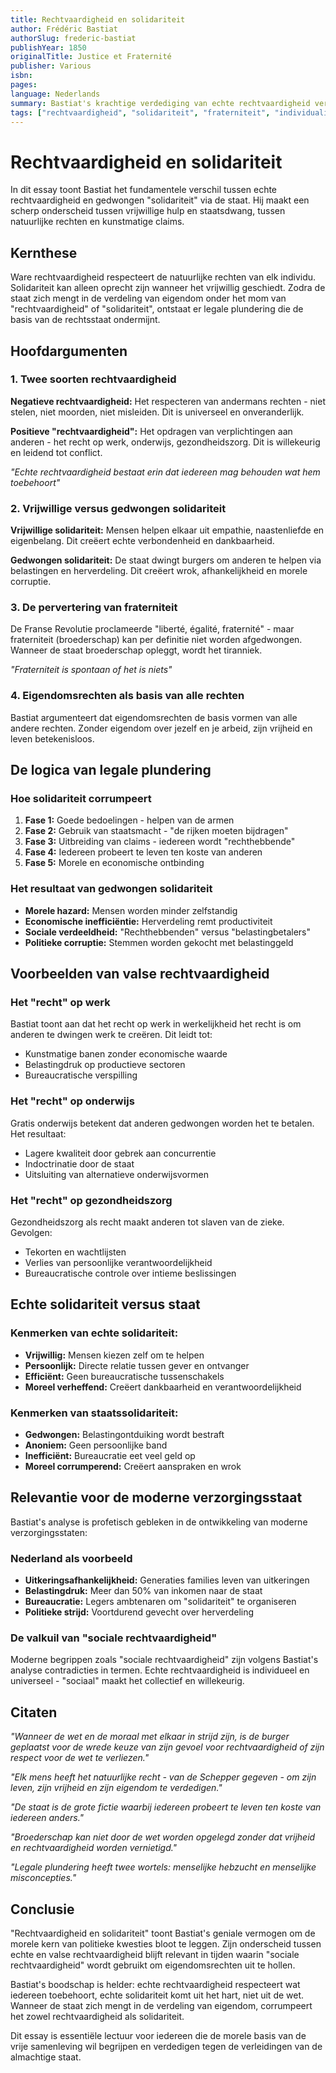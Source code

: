```yaml
---
title: Rechtvaardigheid en solidariteit
author: Frédéric Bastiat
authorSlug: frederic-bastiat
publishYear: 1850
originalTitle: Justice et Fraternité
publisher: Various
isbn: 
pages: 
language: Nederlands
summary: Bastiat's krachtige verdediging van echte rechtvaardigheid versus gedwongen solidariteit via de staat
tags: ["rechtvaardigheid", "solidariteit", "fraterniteit", "individualisme", "klassiek liberalisme", "natuurlijke rechten"]
---
```


# Rechtvaardigheid en solidariteit

In dit essay toont Bastiat het fundamentele verschil tussen echte rechtvaardigheid en gedwongen "solidariteit" via de staat. Hij maakt een scherp onderscheid tussen vrijwillige hulp en staatsdwang, tussen natuurlijke rechten en kunstmatige claims.

## Kernthese

Ware rechtvaardigheid respecteert de natuurlijke rechten van elk individu. Solidariteit kan alleen oprecht zijn wanneer het vrijwillig geschiedt. Zodra de staat zich mengt in de verdeling van eigendom onder het mom van "rechtvaardigheid" of "solidariteit", ontstaat er legale plundering die de basis van de rechtsstaat ondermijnt.

## Hoofdargumenten

### 1. Twee soorten rechtvaardigheid

**Negatieve rechtvaardigheid:** Het respecteren van andermans rechten - niet stelen, niet moorden, niet misleiden. Dit is universeel en onveranderlijk.

**Positieve "rechtvaardigheid":** Het opdragen van verplichtingen aan anderen - het recht op werk, onderwijs, gezondheidszorg. Dit is willekeurig en leidend tot conflict.

*"Echte rechtvaardigheid bestaat erin dat iedereen mag behouden wat hem toebehoort"*

### 2. Vrijwillige versus gedwongen solidariteit

**Vrijwillige solidariteit:** Mensen helpen elkaar uit empathie, naastenliefde en eigenbelang. Dit creëert echte verbondenheid en dankbaarheid.

**Gedwongen solidariteit:** De staat dwingt burgers om anderen te helpen via belastingen en herverdeling. Dit creëert wrok, afhankelijkheid en morele corruptie.

### 3. De pervertering van fraterniteit

De Franse Revolutie proclameerde "liberté, égalité, fraternité" - maar fraterniteit (broederschap) kan per definitie niet worden afgedwongen. Wanneer de staat broederschap opleggt, wordt het tiranniek.

*"Fraterniteit is spontaan of het is niets"*

### 4. Eigendomsrechten als basis van alle rechten

Bastiat argumenteert dat eigendomsrechten de basis vormen van alle andere rechten. Zonder eigendom over jezelf en je arbeid, zijn vrijheid en leven betekenisloos.

## De logica van legale plundering

### Hoe solidariteit corrumpeert

1. **Fase 1:** Goede bedoelingen - helpen van de armen
2. **Fase 2:** Gebruik van staatsmacht - "de rijken moeten bijdragen"  
3. **Fase 3:** Uitbreiding van claims - iedereen wordt "rechthebbende"
4. **Fase 4:** Iedereen probeert te leven ten koste van anderen
5. **Fase 5:** Morele en economische ontbinding

### Het resultaat van gedwongen solidariteit

- **Morele hazard:** Mensen worden minder zelfstandig
- **Economische inefficiëntie:** Herverdeling remt productiviteit
- **Sociale verdeeldheid:** "Rechthebbenden" versus "belastingbetalers"
- **Politieke corruptie:** Stemmen worden gekocht met belastinggeld

## Voorbeelden van valse rechtvaardigheid

### Het "recht" op werk
Bastiat toont aan dat het recht op werk in werkelijkheid het recht is om anderen te dwingen werk te creëren. Dit leidt tot:
- Kunstmatige banen zonder economische waarde
- Belastingdruk op productieve sectoren
- Bureaucratische verspilling

### Het "recht" op onderwijs
Gratis onderwijs betekent dat anderen gedwongen worden het te betalen. Het resultaat:
- Lagere kwaliteit door gebrek aan concurrentie
- Indoctrinatie door de staat
- Uitsluiting van alternatieve onderwijsvormen

### Het "recht" op gezondheidszorg
Gezondheidszorg als recht maakt anderen tot slaven van de zieke. Gevolgen:
- Tekorten en wachtlijsten
- Verlies van persoonlijke verantwoordelijkheid
- Bureaucratische controle over intieme beslissingen

## Echte solidariteit versus staat

### Kenmerken van echte solidariteit:
- **Vrijwillig:** Mensen kiezen zelf om te helpen
- **Persoonlijk:** Directe relatie tussen gever en ontvanger
- **Efficiënt:** Geen bureaucratische tussenschakels
- **Moreel verheffend:** Creëert dankbaarheid en verantwoordelijkheid

### Kenmerken van staatssolidariteit:
- **Gedwongen:** Belastingontduiking wordt bestraft
- **Anoniem:** Geen persoonlijke band
- **Inefficiënt:** Bureaucratie eet veel geld op
- **Moreel corrumperend:** Creëert aanspraken en wrok

## Relevantie voor de moderne verzorgingsstaat

Bastiat's analyse is profetisch gebleken in de ontwikkeling van moderne verzorgingsstaten:

### Nederland als voorbeeld
- **Uitkeringsafhankelijkheid:** Generaties families leven van uitkeringen
- **Belastingdruk:** Meer dan 50% van inkomen naar de staat
- **Bureaucratie:** Legers ambtenaren om "solidariteit" te organiseren
- **Politieke strijd:** Voortdurend gevecht over herverdeling

### De valkuil van "sociale rechtvaardigheid"
Moderne begrippen zoals "sociale rechtvaardigheid" zijn volgens Bastiat's analyse contradicties in termen. Echte rechtvaardigheid is individueel en universeel - "sociaal" maakt het collectief en willekeurig.

## Citaten

*"Wanneer de wet en de moraal met elkaar in strijd zijn, is de burger geplaatst voor de wrede keuze van zijn gevoel voor rechtvaardigheid of zijn respect voor de wet te verliezen."*

*"Elk mens heeft het natuurlijke recht - van de Schepper gegeven - om zijn leven, zijn vrijheid en zijn eigendom te verdedigen."*

*"De staat is de grote fictie waarbij iedereen probeert te leven ten koste van iedereen anders."*

*"Broederschap kan niet door de wet worden opgelegd zonder dat vrijheid en rechtvaardigheid worden vernietigd."*

*"Legale plundering heeft twee wortels: menselijke hebzucht en menselijke misconcepties."*

## Conclusie

"Rechtvaardigheid en solidariteit" toont Bastiat's geniale vermogen om de morele kern van politieke kwesties bloot te leggen. Zijn onderscheid tussen echte en valse rechtvaardigheid blijft relevant in tijden waarin "sociale rechtvaardigheid" wordt gebruikt om eigendomsrechten uit te hollen.

Bastiat's boodschap is helder: echte rechtvaardigheid respecteert wat iedereen toebehoort, echte solidariteit komt uit het hart, niet uit de wet. Wanneer de staat zich mengt in de verdeling van eigendom, corrumpeert het zowel rechtvaardigheid als solidariteit.

Dit essay is essentiële lectuur voor iedereen die de morele basis van de vrije samenleving wil begrijpen en verdedigen tegen de verleidingen van de almachtige staat. 